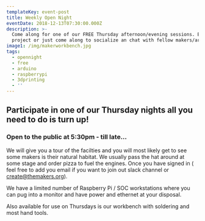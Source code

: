 ```yaml
---
templateKey: event-post
title: Weekly Open Night
eventDate: 2018-12-13T07:30:00.000Z
description: >-
  Come along for one of our FREE Thursday afternoon/evening sessions. Bring you
  project or just come along to socialize an chat with fellow makers/artists.
image1: /img/makerworkbench.jpg
tags:
  - opennight
  - free
  - arduino
  - raspberrypi
  - 3dprinting
  - ''
---
```


## Participate in one of our Thursday nights all you need to do is turn up!

### Open to the public at 5:30pm - till late...

We will give you a tour of the facilties and you will most likely get to see some makers is their natural habitat. We usually pass the hat around at some stage and order pizza to fuel the engines. Once you have signed in ( feel free to add you email if you want to join out slack channel or create@themakers.org).

We have a limited number of Raspberry Pi / SOC workstations where you can pug into a monitor and have power and ethernet at your disposal.

Also available for use on Thursdays is our workbench with soldering and most hand tools.
